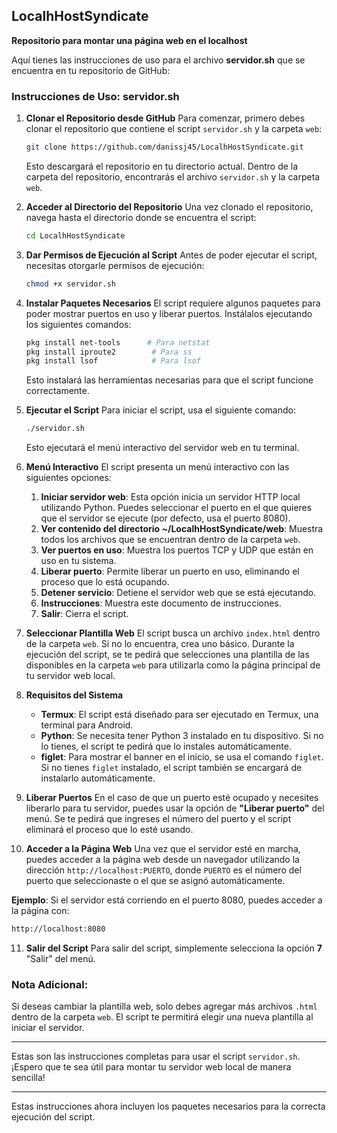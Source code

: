 ## **LocalhHostSyndicate**
**Repositorio para montar una página web en el localhost**

Aquí tienes las instrucciones de uso para el archivo **servidor.sh** que se encuentra en tu repositorio de GitHub:

### **Instrucciones de Uso: servidor.sh**

1. **Clonar el Repositorio desde GitHub**
   Para comenzar, primero debes clonar el repositorio que contiene el script `servidor.sh` y la carpeta `web`:

   ```bash
   git clone https://github.com/danissj45/LocalhHostSyndicate.git
   ```

   Esto descargará el repositorio en tu directorio actual. Dentro de la carpeta del repositorio, encontrarás el archivo `servidor.sh` y la carpeta `web`.

2. **Acceder al Directorio del Repositorio**
   Una vez clonado el repositorio, navega hasta el directorio donde se encuentra el script:

   ```bash
   cd LocalhHostSyndicate
   ```

3. **Dar Permisos de Ejecución al Script**
   Antes de poder ejecutar el script, necesitas otorgarle permisos de ejecución:

   ```bash
   chmod +x servidor.sh
   ```

4. **Instalar Paquetes Necesarios**
   El script requiere algunos paquetes para poder mostrar puertos en uso y liberar puertos. Instálalos ejecutando los siguientes comandos:

   ```bash
   pkg install net-tools      # Para netstat
   pkg install iproute2        # Para ss
   pkg install lsof            # Para lsof
   ```

   Esto instalará las herramientas necesarias para que el script funcione correctamente.

5. **Ejecutar el Script**
   Para iniciar el script, usa el siguiente comando:

   ```bash
   ./servidor.sh
   ```

   Esto ejecutará el menú interactivo del servidor web en tu terminal.

6. **Menú Interactivo**
   El script presenta un menú interactivo con las siguientes opciones:

   1. **Iniciar servidor web**: Esta opción inicia un servidor HTTP local utilizando Python. Puedes seleccionar el puerto en el que quieres que el servidor se ejecute (por defecto, usa el puerto 8080).
   2. **Ver contenido del directorio ~/LocalhHostSyndicate/web**: Muestra todos los archivos que se encuentran dentro de la carpeta `web`.
   3. **Ver puertos en uso**: Muestra los puertos TCP y UDP que están en uso en tu sistema.
   4. **Liberar puerto**: Permite liberar un puerto en uso, eliminando el proceso que lo está ocupando.
   5. **Detener servicio**: Detiene el servidor web que se está ejecutando.
   6. **Instrucciones**: Muestra este documento de instrucciones.
   7. **Salir**: Cierra el script.

7. **Seleccionar Plantilla Web**
   El script busca un archivo `index.html` dentro de la carpeta `web`. Si no lo encuentra, crea uno básico. Durante la ejecución del script, se te pedirá que selecciones una plantilla de las disponibles en la carpeta `web` para utilizarla como la página principal de tu servidor web local.

8. **Requisitos del Sistema**
   - **Termux**: El script está diseñado para ser ejecutado en Termux, una terminal para Android.
   - **Python**: Se necesita tener Python 3 instalado en tu dispositivo. Si no lo tienes, el script te pedirá que lo instales automáticamente.
   - **figlet**: Para mostrar el banner en el inicio, se usa el comando `figlet`. Si no tienes `figlet` instalado, el script también se encargará de instalarlo automáticamente.

9. **Liberar Puertos**
   En el caso de que un puerto esté ocupado y necesites liberarlo para tu servidor, puedes usar la opción de **"Liberar puerto"** del menú. Se te pedirá que ingreses el número del puerto y el script eliminará el proceso que lo esté usando.

10. **Acceder a la Página Web**
   Una vez que el servidor esté en marcha, puedes acceder a la página web desde un navegador utilizando la dirección `http://localhost:PUERTO`, donde `PUERTO` es el número del puerto que seleccionaste o el que se asignó automáticamente.

   **Ejemplo**: Si el servidor está corriendo en el puerto 8080, puedes acceder a la página con:

   ```bash
   http://localhost:8080
   ```

11. **Salir del Script**
   Para salir del script, simplemente selecciona la opción **7** "Salir" del menú.

### **Nota Adicional:**
Si deseas cambiar la plantilla web, solo debes agregar más archivos `.html` dentro de la carpeta `web`. El script te permitirá elegir una nueva plantilla al iniciar el servidor.

---

Estas son las instrucciones completas para usar el script `servidor.sh`. ¡Espero que te sea útil para montar tu servidor web local de manera sencilla!

--- 

Estas instrucciones ahora incluyen los paquetes necesarios para la correcta ejecución del script.
